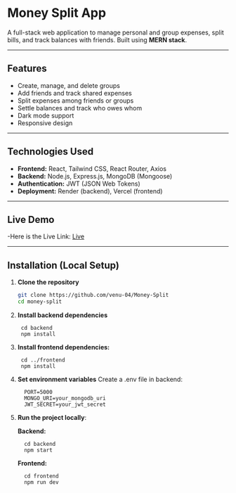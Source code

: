 # Money Split App

A full-stack web application to manage personal and group expenses, split bills, and track balances with friends. Built using **MERN stack**.

---

## Features

- Create, manage, and delete groups
- Add friends and track shared expenses
- Split expenses among friends or groups
- Settle balances and track who owes whom
- Dark mode support
- Responsive design

---

## Technologies Used

- **Frontend:** React, Tailwind CSS, React Router, Axios
- **Backend:** Node.js, Express.js, MongoDB (Mongoose)
- **Authentication:** JWT (JSON Web Tokens)
- **Deployment:** Render (backend), Vercel (frontend)

---

## Live Demo

-Here is the Live Link: [Live](https://money-split-five.vercel.app)


---

## Installation (Local Setup)

1. **Clone the repository**
   ```bash
   git clone https://github.com/venu-04/Money-Split
   cd money-split
2. **Install backend dependencies**

        cd backend
        npm install

4. **Install frontend dependencies:**
   
        cd ../frontend
        npm install

6. **Set environment variables**
      Create a .env file in backend:
   
         PORT=5000
         MONGO_URI=your_mongodb_uri
         JWT_SECRET=your_jwt_secret
7. **Run the project locally**:

   **Backend:**
   
         cd backend
         npm start

   **Frontend:**

       
         cd frontend
         npm run dev
         
   
   




